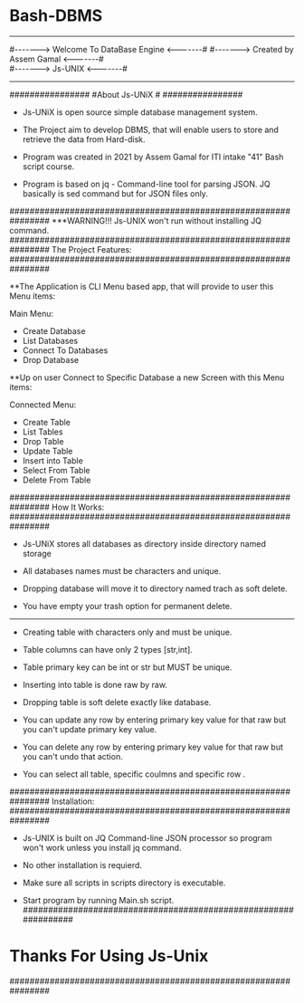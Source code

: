 # Bash-DBMS
****************************************************************
#------->          Welcome To DataBase Engine          <-------#
#------->            Created by Assem Gamal            <-------#    
#------->		     Js-UNIX                   <-------#
****************************************************************
################
#About Js-UNiX #
################

- Js-UNiX is open source simple database management system.

- The Project aim to develop DBMS, that will enable users to
  store and retrieve the data from Hard-disk.

- Program was created in 2021 by Assem Gamal
  for ITI intake "41" Bash script course.

- Program is based on jq - Command-line tool for parsing JSON.
  JQ basically is sed command but for JSON files only.

################################################################
***WARNING!!!
Js-UNIX won't run without installing JQ command.
################################################################
The Project Features:
################################################################

**The Application is CLI Menu based app, that will provide 
to user this Menu items:

Main Menu:
- Create Database
- List Databases
- Connect To Databases
- Drop Database

**Up on user Connect to Specific Database a new Screen
with this Menu items:

Connected Menu:
- Create Table 
- List Tables
- Drop Table
- Update Table
- Insert into Table
- Select From Table
- Delete From Table

################################################################
How It Works:
################################################################

- Js-UNiX stores all databases as directory inside directory
  named storage

- All databases names must be characters and unique.

- Dropping database will move it to directory named trach
  as soft delete.

- You have empty your trash option for permanent delete.
----------------------------------------------------------------

- Creating table with characters only and must be unique.

- Table columns can have only 2 types [str,int].

- Table primary key can be int or str but MUST be unique.

- Inserting into table is done raw by raw.

- Dropping table is soft delete exactly like database.

- You can update any row by entering primary key value
  for that raw but you can't update primary key value.

- You can delete any row by entering primary key value
  for that raw but you can't undo that action.

- You can select all table, specific coulmns and specific row .

################################################################
Installation:
################################################################

- Js-UNIX is built on JQ Command-line JSON processor so program
  won't work unless you install jq command.

- No other installation is requierd. 

- Make sure all scripts in scripts directory is executable.

- Start program by running Main.sh script.
################################################################
#                Thanks For Using Js-Unix                      #
################################################################
